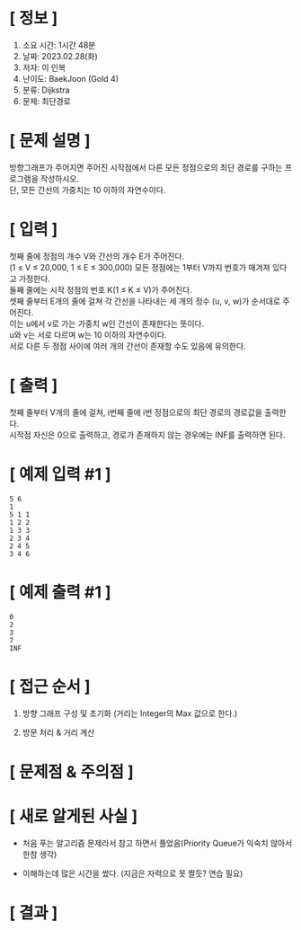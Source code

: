 # **[ 정보 ]**
1. 소요 시간: 1시간 48분
2. 날짜: 2023.02.28(화)
3. 저자: 이 인복
4. 난이도: BaekJoon (Gold 4)
5. 분류: Dijkstra  
6. 문제: 최단경로

# **[ 문제 설명 ]**
방향그래프가 주어지면 주어진 시작점에서 다른 모든 정점으로의 최단 경로를 구하는 프로그램을 작성하시오.  
단, 모든 간선의 가중치는 10 이하의 자연수이다.

# **[ 입력 ]**
첫째 줄에 정점의 개수 V와 간선의 개수 E가 주어진다.   
(1 ≤ V ≤ 20,000, 1 ≤ E ≤ 300,000) 모든 정점에는 1부터 V까지 번호가 매겨져 있다고 가정한다.   
둘째 줄에는 시작 정점의 번호 K(1 ≤ K ≤ V)가 주어진다.   
셋째 줄부터 E개의 줄에 걸쳐 각 간선을 나타내는 세 개의 정수 (u, v, w)가 순서대로 주어진다.   
이는 u에서 v로 가는 가중치 w인 간선이 존재한다는 뜻이다.   
u와 v는 서로 다르며 w는 10 이하의 자연수이다.   
서로 다른 두 정점 사이에 여러 개의 간선이 존재할 수도 있음에 유의한다.

# **[ 출력 ]**
첫째 줄부터 V개의 줄에 걸쳐, i번째 줄에 i번 정점으로의 최단 경로의 경로값을 출력한다.   
시작점 자신은 0으로 출력하고, 경로가 존재하지 않는 경우에는 INF를 출력하면 된다.

# **[ 예제 입력 #1 ]**
    5 6
    1
    5 1 1
    1 2 2
    1 3 3
    2 3 4
    2 4 5
    3 4 6

# **[ 예제 출력 #1 ]**
    0
    2
    3
    7
    INF

# **[ 접근 순서 ]**
1. 방향 그래프 구성 및 초기화 (거리는 Integer의 Max 값으로 한다.)

2. 방문 처리 & 거리 계산

# **[ 문제점 & 주의점 ]**

# **[ 새로 알게된 사실 ]**
- 처음 푸는 알고리즘 문제라서 참고 하면서 풀었음(Priority Queue가 익숙치 않아서 한참 생각)

- 이해하는데 많은 시간을 썼다. (지금은 자력으로 못 짤듯? 연습 필요)

# **[ 결과 ]**
